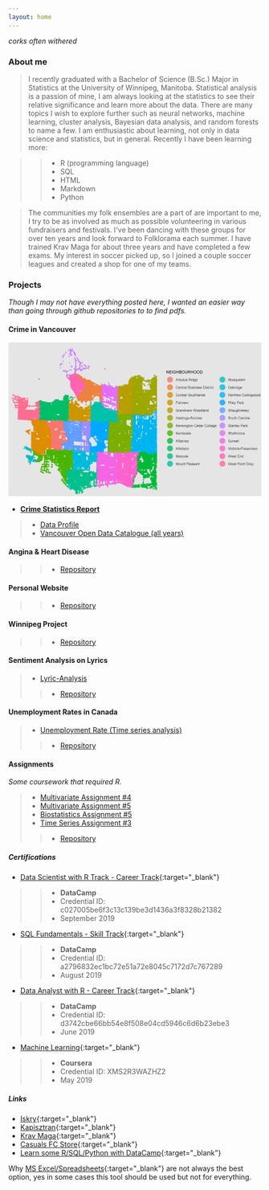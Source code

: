 ```yaml
---
layout: home
---
```


*corks often withered* 


### About me
>I recently graduated with a Bachelor of Science (B.Sc.) Major in Statistics at the University of Winnipeg, Manitoba. Statistical analysis is a passion of mine, I am always looking at the statistics to see their relative significance and learn more about the data. There are many topics I wish to explore further such as neural networks, machine learning, cluster analysis, Bayesian data analysis, and random forests to name a few. I am enthusiastic about learning, not only in data science and statistics, but in general. Recently I have been learning more:

>>* R (programming language)
>>* SQL 
>>* HTML 
>>* Markdown
>>* Python


>The communities my folk ensembles are a part of are important to me, I try to be as involved as much as possible volunteering in various fundraisers and festivals. I've been dancing with these groups for over ten years and look forward to Folklorama each summer. I have trained Krav Maga for about three years and have completed a few exams. My interest in soccer picked up, so I joined a couple soccer leagues and created a shop for one of my teams.

### Projects
*Though I may not have everything posted here, I wanted an easier way than going through github repositories to to find pdfs.*
#### Crime in Vancouver

![Vancouver Crimes 2003-2019](assets/vancouver_plot.png)

* **[Crime Statistics Report](https://davidrucinski.github.io/Crime-in-Vancouver/crime_in_Van.html)**
>* [Data Profile](https://davidrucinski.github.io/Crime-in-Vancouver/data_profile_report.html)
>* [Vancouver Open Data Catalogue (all years)](https://data.vancouver.ca/datacatalogue/crime-data.htm)


#### Angina & Heart Disease
>>* [Repository](https://github.com/DavidRucinski/Heart_health)


#### Personal Website
>>* [Repository](https://github.com/DavidRucinski/davidrucinski.github.io)


#### Winnipeg Project
>>* [Repository](https://github.com/DavidRucinski/Winnipeg)


#### Sentiment Analysis on Lyrics
>* [Lyric-Analysis](https://github.com/DavidRucinski/Lyrics/blob/master/lyrics_mining.pdf)
>>* [Repository](https://github.com/DavidRucinski/Lyrics)


#### Unemployment Rates in Canada
>* [Unemployment Rate (Time series analysis)](https://github.com/DavidRucinski/CanadianUnemployment/blob/master/Project_unemployment.pdf)
>>* [Repository](https://github.com/DavidRucinski/CanadianUnemployment)


#### Assignments
*Some coursework that required R.*
>* [Multivariate Assignment #4](https://github.com/DavidRucinski/Assignments/blob/master/multivar_As4.pdf)
>* [Multivariate Assignment #5](https://github.com/DavidRucinski/Assignments/blob/master/multi_as5.pdf)
>* [Biostatistics Assignment #5](https://github.com/DavidRucinski/Assignments/blob/master/as_5_biostat.pdf)
>* [Time Series Assignment #3](https://github.com/DavidRucinski/Assignments/blob/master/TimeSeriesAs3.pdf)
>>* [Repository](https://github.com/DavidRucinski/Assignments)

##### Certifications

- [Data Scientist with R Track - Career Track](https://www.datacamp.com/statement-of-accomplishment/track/c027005be6f3c13c139be3d1436a3f8328b21382){:target="_blank"}
>>* **DataCamp**
>>* Credential ID: c027005be6f3c13c139be3d1436a3f8328b21382
>>* September 2019

- [SQL Fundamentals - Skill Track](https://www.datacamp.com/statement-of-accomplishment/track/a2796832ec1bc72e51a72e8045c7172d7c767289){:target="_blank"}
>>* **DataCamp**
>>* Credential ID: a2796832ec1bc72e51a72e8045c7172d7c767289
>>* August 2019

- [Data Analyst with R - Career Track](https://www.datacamp.com/statement-of-accomplishment/track/d3742cbe66bb54e8f508e04cd5946c6d6b23ebe3){:target="_blank"}
>>* **DataCamp**
>>* Credential ID: d3742cbe66bb54e8f508e04cd5946c6d6b23ebe3
>>* June 2019

- [Machine Learning](https://www.coursera.org/account/accomplishments/verify/XMS2R3WAZHZ2){:target="_blank"}
>>* **Coursera**
>>* Credential ID: XMS2R3WAZHZ2
>>* May 2019

##### Links
- [Iskry](http://www.iskry.com/){:target="_blank"}
- [Kapisztran](https://en-gb.facebook.com/kapisztranensemble/){:target="_blank"}
- [Krav Maga](http://kravmaga-winnipeg.ca/?page_id=15){:target="_blank"}
- [Casuals FC Store](https://casualsfc.entripyshops.com/){:target="_blank"}
- [Learn some R/SQL/Python with DataCamp](https://www.datacamp.com/promo/special_discount?friend_code=MjI3MTc2Mw%3D%3D){:target="_blank"}

Why [MS Excel/Spreadsheets](http://panko.shidler.hawaii.edu/SSR/Mypapers/whatknow.htm){:target="_blank"} are not always the best option, yes in some cases this tool should be used but not for everything.
